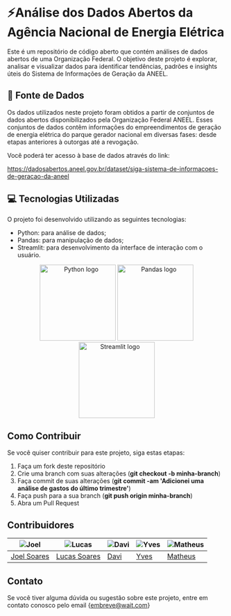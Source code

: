 # :zap:Análise dos Dados Abertos da Agência Nacional de Energia Elétrica
Este é um repositório de código aberto que contém análises de dados abertos de uma Organização Federal. O objetivo deste projeto é explorar, analisar e visualizar dados para identificar tendências, padrões e insights úteis do Sistema de Informações de Geração da ANEEL.

## :file_folder: Fonte de Dados
Os dados utilizados neste projeto foram obtidos a partir de conjuntos de dados abertos disponibilizados pela Organização Federal ANEEL. Esses conjuntos de dados contêm informações do empreendimentos de geração de energia elétrica do parque gerador nacional em diversas fases: desde etapas anteriores à outorgas até a revogação.

Você poderá ter acesso à base de dados através do link: 

https://dadosabertos.aneel.gov.br/dataset/siga-sistema-de-informacoes-de-geracao-da-aneel

## :computer: Tecnologias Utilizadas
O projeto foi desenvolvido utilizando as seguintes tecnologias:

* Python: para análise de dados; 
* Pandas: para manipulação de dados;  
* Streamlit: para desenvolvimento da interface de interação com o usuário.

<p align="center">
  <img src="https://www.python.org/static/community_logos/python-logo-master-v3-TM.png" alt="Python logo" width="175"/>  <img src="https://pandas.pydata.org/static/img/pandas.svg" alt="Pandas logo" width="175"/>  <img src="https://streamlit.io/images/brand/streamlit-logo-primary-colormark-darktext.png" alt="Streamlit logo" width="175"/>
</p> 

## Como Contribuir
Se você quiser contribuir para este projeto, siga estas etapas:

1. Faça um fork deste repositório
2. Crie uma branch com suas alterações (**git checkout -b minha-branch**)
3. Faça commit de suas alterações (**git commit -am 'Adicionei uma análise de gastos do último trimestre'**)
4. Faça push para a sua branch (**git push origin minha-branch**)
5. Abra um Pull Request

## Contribuidores

|![Joel](https://github.com/JoelSRangel.png) |![Lucas](https://github.com/soaresrlucas.png)|![Davi](https://github.com/DaviPierre.png)|![Yves](https://github.com/Yvestxt.png)|![Matheus](https://github.com/Ninja-Haiyai.png)|
| - | - | - | - | - |
|[Joel Soares](https://github.com/JoelSRangel)|[Lucas Soares](https://github.com/soaresrlucas)|[Davi](https://github.com/DaviPierre)|[Yves](https://github.com/Yvestxt)|[Matheus](https://github.com/Ninja-Haiyai)|

## Contato
Se você tiver alguma dúvida ou sugestão sobre este projeto, entre em contato conosco pelo email {embreve@wait.com}
